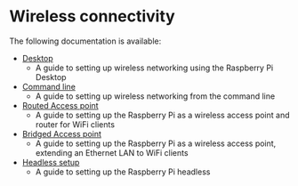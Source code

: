 # Wireless connectivity

The following documentation is available:

- [Desktop](desktop.md)
    - A guide to setting up wireless networking using the Raspberry Pi Desktop
- [Command line](wireless-cli.md)
    - A guide to setting up wireless networking from the command line
- [Routed Access point](access-point-routed.md)
    - A guide to setting up the Raspberry Pi as a wireless access point and router for WiFi clients
- [Bridged Access point](access-point-bridged.md)
    - A guide to setting up the Raspberry Pi as a wireless access point, extending an Ethernet LAN to WiFi clients
- [Headless setup](headless.md)
    - A guide to setting up the Raspberry Pi headless
